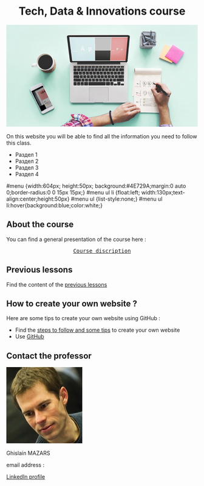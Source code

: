 <!DOCTYPE HTML> 

<meta charset="utf-8">

<meta name="keywords" content="Tech, Data, Innovations, Vourse, digital management"> 

<meta name="description" content="Do you want to understand the world of technologies? Take this course!">

<head>
  <h1 align="center">Tech, Data & Innovations course</h1>
  <img src="Create-your-website.jpg">
<head> 

<body>
<p>On this website you will be able to find all the information you need to follow this class.<p>

<div id="menu">
 <ul>  
   <li>Раздел 1</li>
   <li>Раздел 2</li>
   <li>Раздел 3</li>
   <li>Раздел 4</li>
 </ul>
</div>
#menu {width:604px; height:50px; background:#4E729A;margin:0 auto 0;border-radius:0 0 15px 15px;}
#menu ul li {float:left; width:130px;text-align:center;height:50px}
#menu ul {list-style:none;}
#menu ul li:hover{background:blue;color:white;}

## About the course
You can find a general presentation of the course here :
 <pre><center><a href="course_presentation.md" class="button24">Course discription</a><center></pre>
  
## Previous lessons
Find the content of the [previous lessons](PreviousLessons)


## How to create your own website ?
Here are some tips to create your own website using GitHub :
- Find the [steps to follow and some tips](https://adelebnt.github.io/Create-a-website-on-GitHub/) to create your own website
- Use [GitHub](https://github.com/)

## Contact the professor
<img align ="centre" src="Tech%20data...%20Ghislain%20Mazars.jpg">

Ghislain MAZARS

email address : 

[LinkedIn profile](https://fr.linkedin.com/in/ghislainmazars)
</body>


